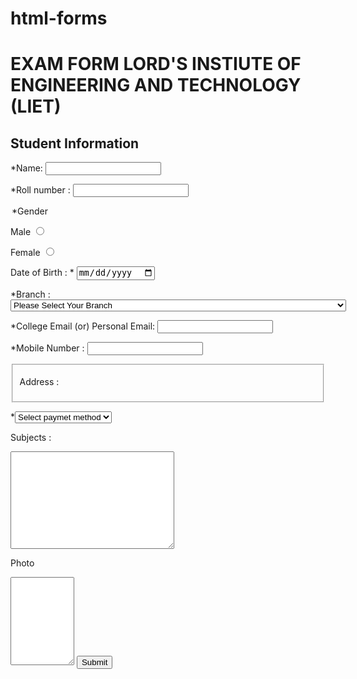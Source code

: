 # html-forms
<!DOCTYPE html>
<html lang="en">
<head>
    <meta charset="UTF-8">
    <meta name="viewport" content="width=device-width, initial-scale=1.0">
    <title>EXAM FORM</title>
    <form action="">
        <h1> EXAM FORM LORD'S INSTIUTE OF ENGINEERING AND TECHNOLOGY (LIET)</h1>
        <h2>
            Student Information
        </h2>
        <p> *Name:  <input type="student name" id="  student name" required></p>
        <p> *Roll number : <input type="numner" id="number" required></p>
        <legend> *Gender </legend>
        <p> Male <input type="radio" name="Gender" id="Male" required></p>
        <p> Female  <input type="radio" name="Gender" id="Female"></p>
        <p>
            Date of Birth : * <input type="date" id="dob" required>
        </p>
        <p> *Branch : <select name=" selectBranch" id="Select Branch" required>
        <option value=""> Please Select Your Branch</option>
        <option value="Computer Science and Engineering(CSE)"> Computer Science Engineering (CSE)</option>
        <option value="Electronics and Communication Engineering (ECE)"> Electronics &  Communications Engineering(ECE)</option>
        <option value="Civil  Engineering(CE)"> Civil Engineering(CE)</option>
        <option value="Mechanical Engineering(ME)"> Mechanical Engineering (ME) </option>
        <option value="Electrical and Electronics Engineering (EEE)">Electrical and Electronics Engineering(EEE)</option>
        <option value= " Computer Science Statistics and Mathematics (CSM)">Computer Science Statistics and Mathematics (CSM)</option>
        <option value="Computer Science and  Design Engineering (CSD)"> Computer Science and  Design Engineering (CSD)</option>
        <option value="Computer Science & Engineering (Artifical Intelligence & Machine Learning)(CSEAIML)">Computer Science & Engineering (Artifical Intelligence & Machine Learning)(CSEAIML)</option>
        </select>
    </p>
    <P>  *College Email (or)  Personal Email: <input type="email" name="email" id="email"></P>
    <p> *Mobile Number : <input type="tel" name="mobile" id="Mobile No." required ></p>
    <fieldset><p> Address :<fieldset<textareaname="Address" id="Address" cols= "100" rows="60"></p></fieldset>
    <p>*<select name="Payment method" id="Payment method" required>
    <option value="select Payment Method "> Select paymet method</option>
    <option value="Cash"> Cash</option>
    <option value="Online  payment"> Online payment</option>
    <option value="Cheque/Dd"> Cheque / Dd</option>
    <option value="Card">Card</option>
</select></p> 
<p> Subjects : </p>
<textarea name="Subjects" id=" Subjects" cols="30" rows="10"></textarea>
<p> Photo </p>
<textarea name="Photo" id="Photo" cols="10" rows="9"></textarea>
<input type="Submit" name="Submit" id="Submit">
    </form>
</head>
<body>
    
</body>
</html>
